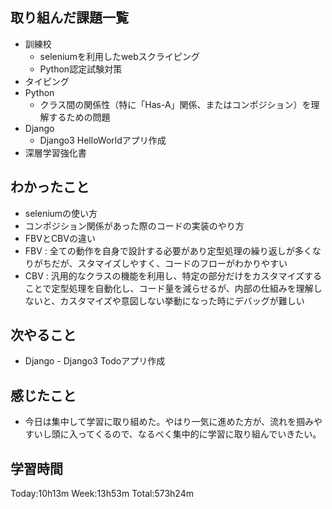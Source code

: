 ## 取り組んだ課題一覧
- 訓練校
    - seleniumを利用したwebスクライピング
    - Python認定試験対策    
- タイピング
- Python
    - クラス間の関係性（特に「Has-A」関係、またはコンポジション）を理解するための問題
- Django
    - Django3 HelloWorldアプリ作成
- 深層学習強化書
## わかったこと
- seleniumの使い方
- コンポジション関係があった際のコードの実装のやり方
- FBVとCBVの違い
- FBV : 全ての動作を自身で設計する必要があり定型処理の繰り返しが多くなりがちだが、スタマイズしやすく、コードのフローがわかりやすい
- CBV : 汎用的なクラスの機能を利用し、特定の部分だけをカスタマイズすることで定型処理を自動化し、コード量を減らせるが、内部の仕組みを理解しないと、カスタマイズや意図しない挙動になった時にデバッグが難しい
## 次やること
- Django - Django3 Todoアプリ作成
## 感じたこと
- 今日は集中して学習に取り組めた。やはり一気に進めた方が、流れを掴みやすいし頭に入ってくるので、なるべく集中的に学習に取り組んでいきたい。
## 学習時間
Today:10h13m Week:13h53m Total:573h24m